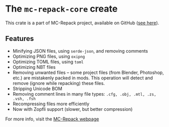 # The `mc-repack-core` create

This crate is a part of MC-Repack project, available on GitHub ([see here](https://github.com/szeweq/mc-repack)).

## Features
- Minifying JSON files, using `serde-json`, and removing comments
- Optimizing PNG files, using `oxipng`
- Optimizing TOML files, using `toml`
- Optimizing NBT files
- Removing unwanted files – some project files (from Blender, Photoshop, etc.) are mistakenly packed in mods. This operation will detect and remove (ignore while repacking) these files.
- Stripping Unicode BOM
- Removing comment lines in many file types: `.cfg, .obj, .mtl, .zs, .vsh, .fsh`
- Recompressing files more efficiently
- Now with Zopfli support (slower, but better compression)

For more info, visit the [MC-Repack webpage](https://szeweq.xyz/mc-repack)
